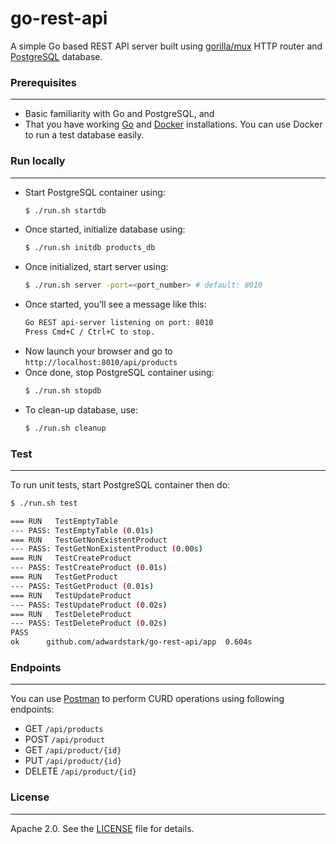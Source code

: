 # go-rest-api
A simple Go based REST API server built using [gorilla/mux](https://github.com/gorilla/mux) HTTP router and [PostgreSQL](https://www.postgresql.org/) database.

### Prerequisites
-----------------
 - Basic familiarity with Go and PostgreSQL, and
 - That you have working [Go](https://golang.org/) and [Docker](https://docs.docker.com/get-docker/) installations. You can use Docker to run a test database easily.

### Run locally
---------------
 - Start PostgreSQL container using:
    ```bash
    $ ./run.sh startdb
    ```
 - Once started, initialize database using:
    ```bash
    $ ./run.sh initdb products_db
    ```
 - Once initialized, start server using:
    ```bash
    $ ./run.sh server -port=<port_number> # default: 8010
    ```
 - Once started, you'll see a message like this:
    ```bash
    Go REST api-server listening on port: 8010
    Press Cmd+C / Ctrl+C to stop.
    ```
 - Now launch your browser and go to `http://localhost:8010/api/products`
 - Once done, stop PostgreSQL container using:
    ```bash
    $ ./run.sh stopdb
    ```
 - To clean-up database, use:
    ```bash
    $ ./run.sh cleanup
    ```

### Test
--------
To run unit tests, start PostgreSQL container then do:
```bash
$ ./run.sh test

=== RUN   TestEmptyTable
--- PASS: TestEmptyTable (0.01s)
=== RUN   TestGetNonExistentProduct
--- PASS: TestGetNonExistentProduct (0.00s)
=== RUN   TestCreateProduct
--- PASS: TestCreateProduct (0.01s)
=== RUN   TestGetProduct
--- PASS: TestGetProduct (0.01s)
=== RUN   TestUpdateProduct
--- PASS: TestUpdateProduct (0.02s)
=== RUN   TestDeleteProduct
--- PASS: TestDeleteProduct (0.02s)
PASS
ok  	github.com/adwardstark/go-rest-api/app	0.604s
```

### Endpoints
-------------
You can use [Postman](https://www.postman.com/) to perform CURD operations using following endpoints:
 - GET `/api/products`
 - POST `/api/product`
 - GET `/api/product/{id}`
 - PUT `/api/product/{id}`
 - DELETE `/api/product/{id}`

### License
-----------
Apache 2.0. See the [LICENSE](https://github.com/adwardstark/go-rest-api/blob/master/LICENSE) file for details.